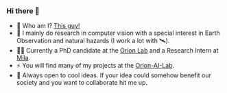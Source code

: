 ### Hi there 👋
- 🤔 Who am I? [This guy!](http://ngbountos.github.io)
- 🔭 I mainly do research in computer vision with a special interest in Earth Observation and natural hazards (I work a lot with 🛰️).
- 🧑‍💻 Currently a PhD candidate at the [Orion Lab](orionlab.space.noa.gr/) and a Research Intern at [Mila](https://mila.quebec/).
- ⚡ You will find many of my projects at the [Orion-AI-Lab](https://github.com/Orion-AI-Lab).
- 👯 Always open to cool ideas. If your idea could somehow benefit our society and you want to collaborate hit me up.

<!--
**ngbountos/ngbountos** is a ✨ _special_ ✨ repository because its `README.md` (this file) appears on your GitHub profile.

Here are some ideas to get you started:

- 🔭 I’m currently working on ...
- 🌱 I’m currently learning ...
- 👯 I’m looking to collaborate on ...
- 🤔 I’m looking for help with ...
- 💬 Ask me about ...
- 📫 How to reach me: ...
- 😄 Pronouns: ...
- ⚡ Fun fact: ...
-->
